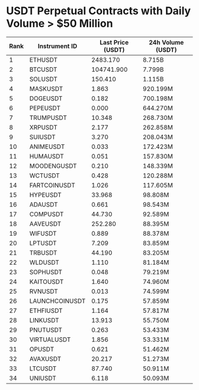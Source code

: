 # USDT Perpetual Contracts with Daily Volume > $50 Million

| Rank | Instrument ID | Last Price (USDT) | 24h Volume (USDT) |
|------|---------------|-------------------|-------------------|
| 1 | ETHUSDT | 2483.170 | 8.715B |
| 2 | BTCUSDT | 104741.900 | 7.799B |
| 3 | SOLUSDT | 150.410 | 1.115B |
| 4 | MASKUSDT | 1.863 | 920.199M |
| 5 | DOGEUSDT | 0.182 | 700.198M |
| 6 | PEPEUSDT | 0.000 | 644.270M |
| 7 | TRUMPUSDT | 10.348 | 268.730M |
| 8 | XRPUSDT | 2.177 | 262.858M |
| 9 | SUIUSDT | 3.270 | 208.043M |
| 10 | ANIMEUSDT | 0.033 | 172.423M |
| 11 | HUMAUSDT | 0.051 | 157.830M |
| 12 | MOODENGUSDT | 0.210 | 148.339M |
| 13 | WCTUSDT | 0.428 | 120.288M |
| 14 | FARTCOINUSDT | 1.026 | 117.605M |
| 15 | HYPEUSDT | 33.968 | 98.808M |
| 16 | ADAUSDT | 0.661 | 98.543M |
| 17 | COMPUSDT | 44.730 | 92.589M |
| 18 | AAVEUSDT | 252.280 | 88.395M |
| 19 | WIFUSDT | 0.889 | 88.378M |
| 20 | LPTUSDT | 7.209 | 83.859M |
| 21 | TRBUSDT | 44.190 | 83.205M |
| 22 | WLDUSDT | 1.110 | 81.184M |
| 23 | SOPHUSDT | 0.048 | 79.219M |
| 24 | KAITOUSDT | 1.640 | 74.960M |
| 25 | RVNUSDT | 0.013 | 74.599M |
| 26 | LAUNCHCOINUSDT | 0.175 | 57.859M |
| 27 | ETHFIUSDT | 1.164 | 57.817M |
| 28 | LINKUSDT | 13.913 | 55.750M |
| 29 | PNUTUSDT | 0.263 | 53.433M |
| 30 | VIRTUALUSDT | 1.856 | 53.331M |
| 31 | OPUSDT | 0.621 | 51.462M |
| 32 | AVAXUSDT | 20.217 | 51.273M |
| 33 | LTCUSDT | 87.740 | 50.911M |
| 34 | UNIUSDT | 6.118 | 50.093M |
